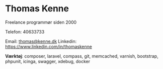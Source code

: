 # Thomas Kenne

Freelance programmør siden 2000

Telefon: 40633733 

Email: thomas@kenne.dk
Linkedin: https://www.linkedin.com/in/thomaskenne

**Værktøj**: composer, laravel, compass, git, memcached, varnish, bootstrap, phpunit, icinga, swagger, xdebug, docker
